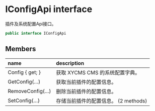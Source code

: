 # IConfigApi interface

插件及系统配置Api接口。

``` c#
public interface IConfigApi
```

## Members

| name | description |
| :----- | :----- |
|Config { get; }	|获取 XYCMS CMS 的系统配置字典。|
|GetConfig(…)	|获取当前插件的配置信息。|
|RemoveConfig(…)	|删除当前插件的配置信息。|
|SetConfig(…)	|存储当前插件的配置信息。 (2 methods)|

